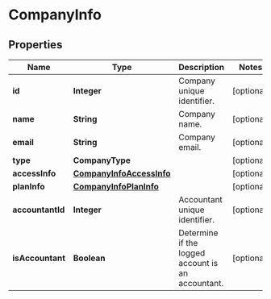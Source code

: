 

# CompanyInfo



## Properties

| Name | Type | Description | Notes |
|------------ | ------------- | ------------- | -------------|
|**id** | **Integer** | Company unique identifier. |  [optional] |
|**name** | **String** | Company name. |  [optional] |
|**email** | **String** | Company email. |  [optional] |
|**type** | **CompanyType** |  |  [optional] |
|**accessInfo** | [**CompanyInfoAccessInfo**](CompanyInfoAccessInfo.md) |  |  [optional] |
|**planInfo** | [**CompanyInfoPlanInfo**](CompanyInfoPlanInfo.md) |  |  [optional] |
|**accountantId** | **Integer** | Accountant unique identifier. |  [optional] |
|**isAccountant** | **Boolean** | Determine if the logged account is an accountant. |  [optional] |



